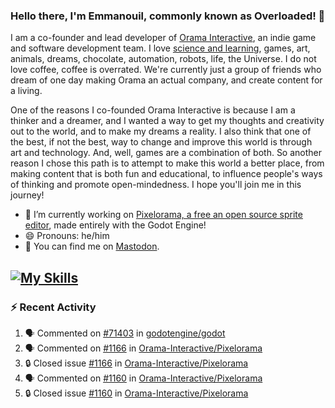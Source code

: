 ### Hello there, I'm Emmanouil, commonly known as Overloaded! 👋
I am a co-founder and lead developer of [Orama Interactive](https://www.oramainteractive.com/), an indie game and software development team. I love [science and learning](https://github.com/OverloadedOrama/KnowledgeBase), games, art, animals, dreams, chocolate, automation, robots, life, the Universe. I do not love coffee, coffee is overrated. We're currently just a group of friends who dream of one day making Orama an actual company, and create content for a living.

One of the reasons I co-founded Orama Interactive is because I am a thinker and a dreamer, and I wanted a way to get my thoughts and creativity out to the world, and to make my dreams a reality. I also think that one of the best, if not the best, way to change and improve this world is through art and technology. And, well, games are a combination of both. So another reason I chose this path is to attempt to make this world a better place, from making content that is both fun and educational, to influence people's ways of thinking and promote open-mindedness. I hope you'll join me in this journey!

- 🔭 I’m currently working on [Pixelorama, a free an open source sprite editor](https://github.com/Orama-Interactive/Pixelorama), made entirely with the Godot Engine!
- 😄 Pronouns: he/him
- 🐘 You can find me on <a rel="me" href="https://mastodon.social/@Overloaded">Mastodon</a>.

[![My Skills](https://skillicons.dev/icons?i=godot,py,cpp,cs,git,linux,html)](https://skillicons.dev)
---

### :zap: Recent Activity

<!--START_SECTION:activity-->
1. 🗣 Commented on [#71403](https://github.com/godotengine/godot/issues/71403#issuecomment-2621933596) in [godotengine/godot](https://github.com/godotengine/godot)
2. 🗣 Commented on [#1166](https://github.com/Orama-Interactive/Pixelorama/issues/1166#issuecomment-2621894212) in [Orama-Interactive/Pixelorama](https://github.com/Orama-Interactive/Pixelorama)
3. 🔒 Closed issue [#1166](https://github.com/Orama-Interactive/Pixelorama/issues/1166) in [Orama-Interactive/Pixelorama](https://github.com/Orama-Interactive/Pixelorama)
4. 🗣 Commented on [#1160](https://github.com/Orama-Interactive/Pixelorama/issues/1160#issuecomment-2564850107) in [Orama-Interactive/Pixelorama](https://github.com/Orama-Interactive/Pixelorama)
5. 🔒 Closed issue [#1160](https://github.com/Orama-Interactive/Pixelorama/issues/1160) in [Orama-Interactive/Pixelorama](https://github.com/Orama-Interactive/Pixelorama)
<!--END_SECTION:activity-->

<!--
**OverloadedOrama/OverloadedOrama** is a ✨ _special_ ✨ repository because its `README.md` (this file) appears on your GitHub profile.

Here are some ideas to get you started:

- 👯 I’m looking to collaborate on ...
- 🤔 I’m looking for help with ...
- 💬 Ask me about ...
- 📫 How to reach me: ...
- ⚡ Fun fact: ...
-->
